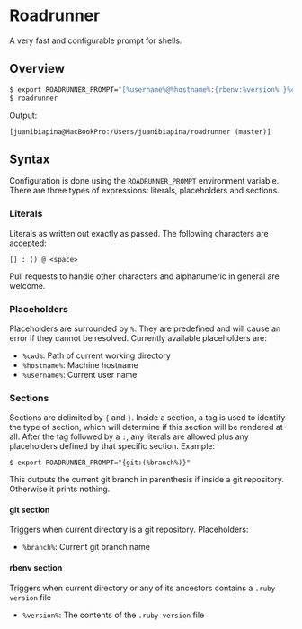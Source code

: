 # Roadrunner

A very fast and configurable prompt for shells.

## Overview

```sh
$ export ROADRUNNER_PROMPT="[%username%@%hostname%:{rbenv:%version% }%cwd%{git: (%branch%)}]"
$ roadrunner
```

Output:

```
[juanibiapina@MacBookPro:/Users/juanibiapina/roadrunner (master)]
```

## Syntax

Configuration is done using the `ROADRUNNER_PROMPT` environment variable. There
are three types of expressions: literals, placeholders and sections.

### Literals

Literals as written out exactly as passed. The following characters are
accepted:

```
[] : () @ <space>
```

Pull requests to handle other characters and alphanumeric in general are
welcome.

### Placeholders

Placeholders are surrounded by `%`. They are predefined and will cause an error
if they cannot be resolved. Currently available placeholders are:

- `%cwd%`: Path of current working directory
- `%hostname%`: Machine hostname
- `%username%`: Current user name

### Sections

Sections are delimited by `{` and `}`. Inside a section, a tag is used to
identify the type of section, which will determine if this section will be
rendered at all. After the tag followed by a `:`, any literals are allowed plus
any placeholders defined by that specific section. Example:

```
$ export ROADRUNNER_PROMPT="{git:(%branch%)}"
```

This outputs the current git branch in parenthesis if inside a git repository.
Otherwise it prints nothing.

#### git section

Triggers when current directory is a git repository. Placeholders:

- `%branch%`: Current git branch name

#### rbenv section

Triggers when current directory or any of its ancestors contains a
`.ruby-version` file

- `%version%`: The contents of the `.ruby-version` file
